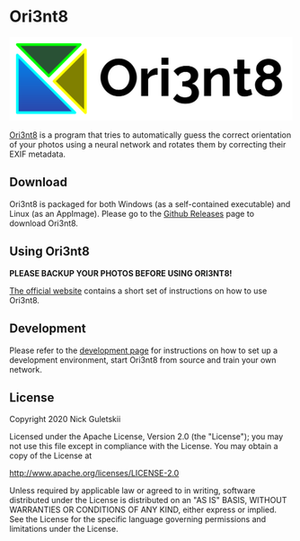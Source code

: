# Ori3nt8

![[Ori3nt8 logo](https://ori3nt8.nickguletskii.com)](https://raw.githubusercontent.com/nickguletskii/ori3nt8/master/resources/ori3nt8_long.svg)

[Ori3nt8](https://ori3nt8.nickguletskii.com) is a program that tries to automatically guess the correct orientation of your photos using a neural network and rotates them by correcting their EXIF metadata.

## Download

Ori3nt8 is packaged for both Windows (as a self-contained executable) and Linux (as an AppImage). Please go to the
[Github Releases](https://github.com/nickguletskii/ori3nt8/releases) page to download Ori3nt8.

## Using Ori3nt8

**PLEASE BACKUP YOUR PHOTOS BEFORE USING ORI3NT8!**

[The official website](https://ori3nt8.nickguletskii.com/) contains a short set of instructions on how to use Ori3nt8.

## Development

Please refer to the [development page](DEVELOPMENT.md) for instructions on how to set up a development environment,
start Ori3nt8 from source and train your own network.

## License

Copyright 2020 Nick Guletskii

Licensed under the Apache License, Version 2.0 (the "License");
you may not use this file except in compliance with the License.
You may obtain a copy of the License at

   http://www.apache.org/licenses/LICENSE-2.0

Unless required by applicable law or agreed to in writing, software
distributed under the License is distributed on an "AS IS" BASIS,
WITHOUT WARRANTIES OR CONDITIONS OF ANY KIND, either express or implied.
See the License for the specific language governing permissions and
limitations under the License.

